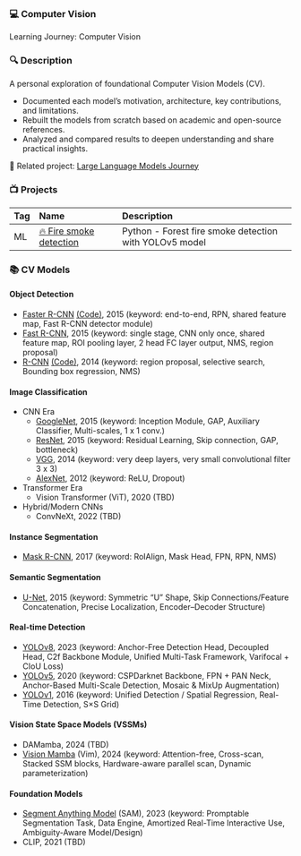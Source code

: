 ### 💻 Computer Vision <br />
Learning Journey: Computer Vision

### 🔍 Description <br />
A personal exploration of foundational Computer Vision Models (CV).
- Documented each model’s motivation, architecture, key contributions, and limitations.
- Rebuilt the models from scratch based on academic and open-source references.
- Analyzed and compared results to deepen understanding and share practical insights.

📘 Related project: [Large Language Models Journey](https://github.com/khchu93/LLMs/blob/main/README.md)

### 📺 Projects
| Tag | Name | Description
|:---|:---|:---
|ML|[🔥 Fire smoke detection](https://github.com/MorganPeju/inf8225_project) | Python - Forest fire smoke detection with YOLOv5 model


### 📚 CV Models<br />

#### Object Detection
- [Faster R-CNN](https://github.com/khchu93/ComputerVision/blob/main/notes/Faster%20R-CNN.md) [(Code)](https://github.com/khchu93/ComputerVision/blob/main/models/Faster_R_CNN_implementation.ipynb), 2015 (keyword: end-to-end, RPN, shared feature map, Fast R-CNN detector module)
- [Fast R-CNN](https://github.com/khchu93/ComputerVision/blob/main/notes/Fast%20R-CNN.md), 2015 (keyword: single stage, CNN only once, shared feature map, ROI pooling layer, 2 head FC layer output, NMS, region proposal)
- [R-CNN](https://github.com/khchu93/ComputerVision/blob/main/notes/R-CNN.md) [(Code)](https://github.com/khchu93/ComputerVision/blob/main/models/rcnn_implementation.ipynb), 2014 (keyword: region proposal, selective search, Bounding box regression, NMS)

#### Image Classification
- CNN Era
  - [GoogleNet](https://github.com/khchu93/ComputerVision/blob/main/notes/GoogLeNet.md), 2015 (keyword: Inception Module, GAP, Auxiliary Classifier, Multi-scales, 1 x 1 conv.)
  - [ResNet](https://github.com/khchu93/ComputerVision/blob/main/notes/ResNet.md), 2015 (keyword: Residual Learning, Skip connection, GAP, bottleneck)
  - [VGG](https://github.com/khchu93/ComputerVision/blob/main/notes/VGG.md), 2014 (keyword: very deep layers, very small convolutional filter 3 x 3)
  - [AlexNet](https://github.com/khchu93/ComputerVision/blob/main/notes/AlexNet.md), 2012 (keyword: ReLU, Dropout)
- Transformer Era
  - Vision Transformer (ViT), 2020 (TBD)
- Hybrid/Modern CNNs
  - ConvNeXt, 2022 (TBD)

#### Instance Segmentation
- [Mask R-CNN](https://github.com/khchu93/ComputerVision/blob/main/notes/MaskedR-CNN.md), 2017 (keyword: RoIAlign, Mask Head, FPN, RPN, NMS)

#### Semantic Segmentation
- [U-Net](https://github.com/khchu93/ComputerVision/edit/main/notes/U-Net.md), 2015 (keyword: Symmetric “U” Shape, Skip Connections/Feature Concatenation, Precise Localization, Encoder–Decoder Structure)

#### Real-time Detection
- [YOLOv8](https://github.com/khchu93/ComputerVision/blob/main/notes/YOLOv8.md), 2023 (keyword: Anchor-Free Detection Head, Decoupled Head, C2f Backbone Module, Unified Multi-Task Framework, Varifocal + CIoU Loss)
- [YOLOv5](https://github.com/khchu93/ComputerVision/blob/main/notes/YOLOv5.md), 2020 (keyword: CSPDarknet Backbone, FPN + PAN Neck, Anchor-Based Multi-Scale Detection, Mosaic & MixUp Augmentation)
- [YOLOv1](https://github.com/khchu93/ComputerVision/blob/main/notes/YOLOv1.md), 2016 (keyword: Unified Detection / Spatial Regression, Real-Time Detection, S×S Grid)

#### Vision State Space Models (VSSMs)
- DAMamba, 2024 (TBD)
- [Vision Mamba](https://github.com/khchu93/ComputerVision/blob/main/notes/Vision%20Mamba.md) (Vim), 2024 (keyword: Attention-free, Cross-scan, Stacked SSM blocks, Hardware-aware parallel scan, Dynamic parameterization)

#### Foundation Models
- [Segment Anything Model](https://github.com/khchu93/ComputerVision/blob/main/notes/SAM.md) (SAM), 2023 (keyword: Promptable Segmentation Task, Data Engine, Amortized Real-Time Interactive Use, Ambiguity-Aware Model/Design)
- CLIP, 2021 (TBD)
